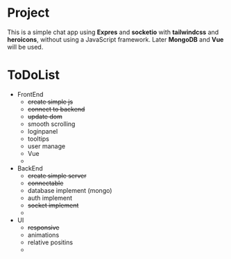 # Project
This is a simple chat app using **Expres** and **socketio** with **tailwindcss** and **heroicons**, without using a JavaScript framework. Later **MongoDB** and **Vue** will be used.

# ToDoList
- FrontEnd
    - ~~create simple js~~
    - ~~connect to backend~~
    - ~~update dom~~
    - smooth scrolling
    - loginpanel
    - tooltips
    - user manage
    - Vue
    - 
- BackEnd
    - ~~create simple server~~
    - ~~connectable~~
    - database implement (mongo)
    - auth implement
    - ~~socket implement~~ 
    - 
- UI
    - ~~responsive~~
    - animations
    - relative positins
    -
